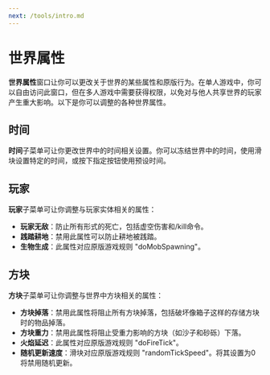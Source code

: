 ```yaml
---
next: /tools/intro.md
---
```


# 世界属性

**世界属性**窗口让你可以更改关于世界的某些属性和原版行为。在单人游戏中，你可以自由访问此窗口，但在多人游戏中需要获得权限，以免对与他人共享世界的玩家产生重大影响。以下是你可以调整的各种世界属性。

## 时间

**时间**子菜单可让你更改世界中的时间相关设置。你可以冻结世界中的时间，使用滑块设置特定的时间，或按下指定按钮使用预设时间。

## 玩家

**玩家**子菜单可让你调整与玩家实体相关的属性：

- **玩家无敌**：防止所有形式的死亡，包括虚空伤害和/kill命令。
- **践踏耕地**：禁用此属性可以防止耕地被践踏。
- **生物生成**：此属性对应原版游戏规则 "doMobSpawning"。

## 方块

**方块**子菜单可让你调整与世界中方块相关的属性：

- **方块掉落**：禁用此属性将阻止所有方块掉落，包括破坏像箱子这样的存储方块时的物品掉落。
- **方块重力**：禁用此属性将阻止受重力影响的方块（如沙子和砂砾）下落。
- **火焰延迟**：此属性对应原版游戏规则 "doFireTick"。
- **随机更新速度**：滑块对应原版游戏规则 "randomTickSpeed"。将其设置为0将禁用随机更新。